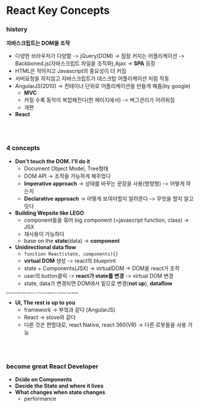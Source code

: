# React Key Concepts

### history

**자바스크립트는 DOM을 조작**

- 다양한 브라우저가 다양함 -> jQuery(DOM) -> 점점 커지는 어플리케이션 -> Backboned.js(자바스크립트 파일을 조직화),Ajax -> **SPA** 등장
- HTML은 작아지고 Javascript의 중요성이 더 커짐
- 서버요청을 하지않고 자바스크립트가 데스크탑 어플리케이션 처럼 작동
- AngularJS(2010) -> 컨테이너 단위로 어플리케이션을 만들게 해줌(by google)
  - **MVC**
  - 커질 수록 동작이 복잡해진다(한 페이지에서) -> 버그관리가 어려워짐
  - 개편
- **React** 

<br/><br/>

### 4 concepts

- **Don't touch the DOM. I'll do it**
  - Document Object Model, Tree형태
  - DOM API -> 조작을 가능하게 해주었다
  - **Imperative approach** -> 상태를 바꾸는 문장을 사용(명령형) -> 어떻게 하는지
  - **Declarative approach** -> 어떻게 보여야할지 알려준다 -> 무엇을 할지 알고잇다
- **Building Wepsite like LEGO**
  - component들을 묶어 big component (=javascript function, class) -> JSX
  - 재사용이 가능하다
  - base on the **state**(data) -> **component**
- **Unidirectional data flow**
  - `function React(state, components){}`
  - **virtual DOM** 생성 -> react의 blueprint
  - state + Components(JSX) -> virtualDOM -> DOM을 react가 조작
  - user의 button클릭 -> **react가 state를 변경** -> virtual DOM 변경
  - state, data가 변경되면 DOM에서 밑으로 변경(**not up**), **dataflow**

<img src="https://miro.medium.com/max/1838/1*bsS8ETUQqgBpAoT2D6tjmw.png" alt="Props and Data Flow in ReactJS. (or “Props are Awesome”) | by Kenlyn Terai  | Medium" style="zoom: 33%;" />

- **UI, The rest is up to you**
  - framework -> 부엌과 같다 (AngularJS)
  - React -> stove와 같다
  - 다른 것은 편할대로, react Native, react 360(VR) -> 다른 로봇들을 사용 가능

<br/>

<br/>

### become great React Developer

- **Dcide on Components**
- **Decide the State and where it lives**
- **What changes when state changes**
  - performance



